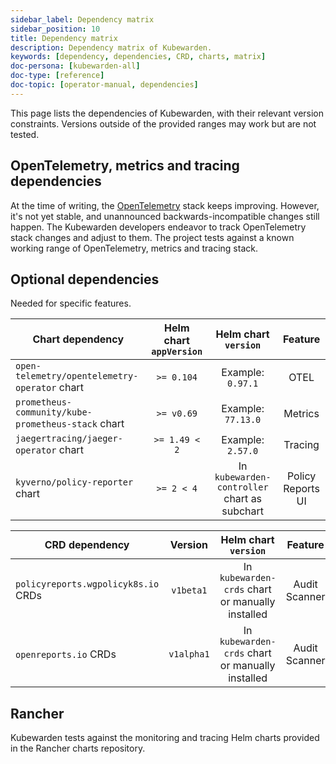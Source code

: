 ```yaml
---
sidebar_label: Dependency matrix
sidebar_position: 10
title: Dependency matrix
description: Dependency matrix of Kubewarden.
keywords: [dependency, dependencies, CRD, charts, matrix]
doc-persona: [kubewarden-all]
doc-type: [reference]
doc-topic: [operator-manual, dependencies]
---
```


<head>
  <link rel="canonical" href="https://docs.kubewarden.io/reference/dependency-matrix"/>
</head>

This page lists the dependencies of Kubewarden, with their relevant
version constraints. Versions outside of the provided ranges may work but are
not tested.

## OpenTelemetry, metrics and tracing dependencies

At the time of writing, the [OpenTelemetry](https://opentelemetry.io) stack
keeps improving. However, it's not yet stable, and unannounced
backwards-incompatible changes still happen. The Kubewarden developers endeavor
to track OpenTelemetry stack changes and adjust to them. The project tests
against a known working range of OpenTelemetry, metrics and tracing stack.

## Optional dependencies

Needed for specific features.

| Chart dependency                                   | Helm chart `appVersion` |             Helm chart `version`             |      Feature      |
| -------------------------------------------------- | :---------------------: | :------------------------------------------: | :---------------: |
| `open-telemetry/opentelemetry-operator` chart      |       `>= 0.104`        |              Example: `0.97.1`               |       OTEL        |
| `prometheus-community/kube-prometheus-stack` chart |       `>= v0.69`        |              Example: `77.13.0`              |      Metrics      |
| `jaegertracing/jaeger-operator` chart              |      `>= 1.49 < 2`      |              Example: `2.57.0`               |      Tracing      |
| `kyverno/policy-reporter` chart                    |       `>= 2 < 4`        | In `kubewarden-controller` chart as subchart | Policy Reports UI |

| CRD dependency                      |  Version   |               Helm chart `version`               |    Feature    |
| ----------------------------------- | :--------: | :----------------------------------------------: | :-----------: |
| `policyreports.wgpolicyk8s.io` CRDs | `v1beta1`  | In `kubewarden-crds` chart or manually installed | Audit Scanner |
| `openreports.io` CRDs               | `v1alpha1` | In `kubewarden-crds` chart or manually installed | Audit Scanner |

## Rancher

Kubewarden tests against the monitoring and tracing Helm charts provided in the
Rancher charts repository.
